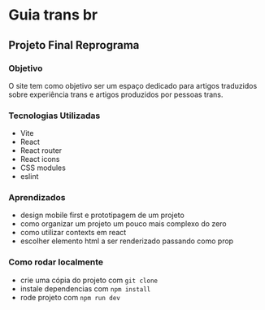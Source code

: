 # Guia trans br
## Projeto Final Reprograma

### Objetivo

O site tem como objetivo ser um espaço dedicado para artigos traduzidos sobre experiência trans e artigos produzidos por pessoas trans.

### Tecnologias Utilizadas

* Vite
* React
* React router
* React icons
* CSS modules
* eslint

### Aprendizados

* design mobile first e prototipagem de um projeto
* como organizar um projeto um pouco mais complexo do zero
* como utilizar contexts em react
* escolher elemento html a ser renderizado passando como prop

### Como rodar localmente

* crie uma cópia do projeto com `git clone`
* instale dependencias com `npm install`
* rode projeto com `npm run dev`